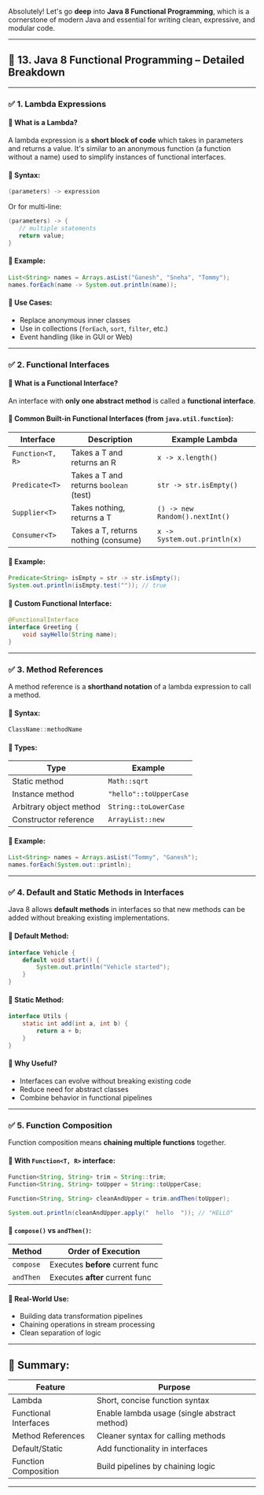 Absolutely! Let's go **deep** into **Java 8 Functional Programming**, which is a cornerstone of modern Java and essential for writing clean, expressive, and modular code.

---

## 🔶 13. Java 8 Functional Programming – Detailed Breakdown

---

### ✅ 1. **Lambda Expressions**

#### 🔷 What is a Lambda?

A lambda expression is a **short block of code** which takes in parameters and returns a value. It's similar to an anonymous function (a function without a name) used to simplify instances of functional interfaces.

#### 🔷 Syntax:

```java
(parameters) -> expression
```

Or for multi-line:

```java
(parameters) -> {
   // multiple statements
   return value;
}
```

#### 🔷 Example:

```java
List<String> names = Arrays.asList("Ganesh", "Sneha", "Tommy");
names.forEach(name -> System.out.println(name));
```

#### 🔷 Use Cases:

* Replace anonymous inner classes
* Use in collections (`forEach`, `sort`, `filter`, etc.)
* Event handling (like in GUI or Web)

---

### ✅ 2. **Functional Interfaces**

#### 🔷 What is a Functional Interface?

An interface with **only one abstract method** is called a **functional interface**.

#### 🔷 Common Built-in Functional Interfaces (from `java.util.function`):

| Interface        | Description                            | Example Lambda                 |
| ---------------- | -------------------------------------- | ------------------------------ |
| `Function<T, R>` | Takes a T and returns an R             | `x -> x.length()`              |
| `Predicate<T>`   | Takes a T and returns `boolean` (test) | `str -> str.isEmpty()`         |
| `Supplier<T>`    | Takes nothing, returns a T             | `() -> new Random().nextInt()` |
| `Consumer<T>`    | Takes a T, returns nothing (consume)   | `x -> System.out.println(x)`   |

#### 🔷 Example:

```java
Predicate<String> isEmpty = str -> str.isEmpty();
System.out.println(isEmpty.test("")); // true
```

#### 🔷 Custom Functional Interface:

```java
@FunctionalInterface
interface Greeting {
    void sayHello(String name);
}
```

---

### ✅ 3. **Method References**

A method reference is a **shorthand notation** of a lambda expression to call a method.

#### 🔷 Syntax:

```java
ClassName::methodName
```

#### 🔷 Types:

| Type                    | Example                |
| ----------------------- | ---------------------- |
| Static method           | `Math::sqrt`           |
| Instance method         | `"hello"::toUpperCase` |
| Arbitrary object method | `String::toLowerCase`  |
| Constructor reference   | `ArrayList::new`       |

#### 🔷 Example:

```java
List<String> names = Arrays.asList("Tommy", "Ganesh");
names.forEach(System.out::println);
```

---

### ✅ 4. **Default and Static Methods in Interfaces**

Java 8 allows **default methods** in interfaces so that new methods can be added without breaking existing implementations.

#### 🔷 Default Method:

```java
interface Vehicle {
    default void start() {
        System.out.println("Vehicle started");
    }
}
```

#### 🔷 Static Method:

```java
interface Utils {
    static int add(int a, int b) {
        return a + b;
    }
}
```

#### 🔷 Why Useful?

* Interfaces can evolve without breaking existing code
* Reduce need for abstract classes
* Combine behavior in functional pipelines

---

### ✅ 5. **Function Composition**

Function composition means **chaining multiple functions** together.

#### 🔷 With `Function<T, R>` interface:

```java
Function<String, String> trim = String::trim;
Function<String, String> toUpper = String::toUpperCase;

Function<String, String> cleanAndUpper = trim.andThen(toUpper);

System.out.println(cleanAndUpper.apply("  hello  ")); // "HELLO"
```

#### 🔷 `compose()` vs `andThen()`:

| Method    | Order of Execution               |
| --------- | -------------------------------- |
| `compose` | Executes **before** current func |
| `andThen` | Executes **after** current func  |

#### 🔷 Real-World Use:

* Building data transformation pipelines
* Chaining operations in stream processing
* Clean separation of logic

---

## 🧠 Summary:

| Feature               | Purpose                                      |
| --------------------- | -------------------------------------------- |
| Lambda                | Short, concise function syntax               |
| Functional Interfaces | Enable lambda usage (single abstract method) |
| Method References     | Cleaner syntax for calling methods           |
| Default/Static        | Add functionality in interfaces              |
| Function Composition  | Build pipelines by chaining logic            |

---

